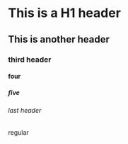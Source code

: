 # This is a H1 header
## This is another header
### third header
#### four
#####  five
###### last header

regular
